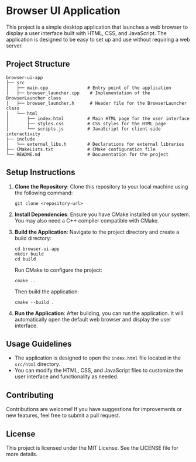 # Browser UI Application

This project is a simple desktop application that launches a web browser to display a user interface built with HTML, CSS, and JavaScript. The application is designed to be easy to set up and use without requiring a web server.

## Project Structure

```
browser-ui-app
├── src
│   ├── main.cpp               # Entry point of the application
│   ├── browser_launcher.cpp    # Implementation of the BrowserLauncher class
│   ├── browser_launcher.h      # Header file for the BrowserLauncher class
│   └── html
│       ├── index.html         # Main HTML page for the user interface
│       ├── styles.css         # CSS styles for the HTML page
│       └── scripts.js         # JavaScript for client-side interactivity
├── include
│   └── external_libs.h        # Declarations for external libraries
├── CMakeLists.txt             # CMake configuration file
└── README.md                  # Documentation for the project
```

## Setup Instructions

1. **Clone the Repository**: 
   Clone this repository to your local machine using the following command:
   ```
   git clone <repository-url>
   ```

2. **Install Dependencies**: 
   Ensure you have CMake installed on your system. You may also need a C++ compiler compatible with CMake.

3. **Build the Application**: 
   Navigate to the project directory and create a build directory:
   ```
   cd browser-ui-app
   mkdir build
   cd build
   ```
   Run CMake to configure the project:
   ```
   cmake ..
   ```
   Then build the application:
   ```
   cmake --build .
   ```

4. **Run the Application**: 
   After building, you can run the application. It will automatically open the default web browser and display the user interface.

## Usage Guidelines

- The application is designed to open the `index.html` file located in the `src/html` directory.
- You can modify the HTML, CSS, and JavaScript files to customize the user interface and functionality as needed.

## Contributing

Contributions are welcome! If you have suggestions for improvements or new features, feel free to submit a pull request.

## License

This project is licensed under the MIT License. See the LICENSE file for more details.